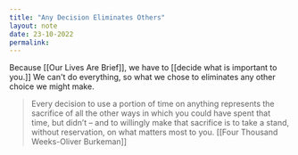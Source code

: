 ```yaml
---
title: "Any Decision Eliminates Others"
layout: note
date: 23-10-2022
permalink:
---
```


Because [[Our Lives Are Brief]], we have to [[decide what is important to you.]] We can't do everything, so what we chose to eliminates any other choice we might make. 

> Every decision to use a portion of time on anything represents the sacrifice of all the other ways in which you could have spent that time, but didn’t – and to willingly make that sacrifice is to take a stand, without reservation, on what matters most to you.
>[[Four Thousand Weeks-Oliver Burkeman]]